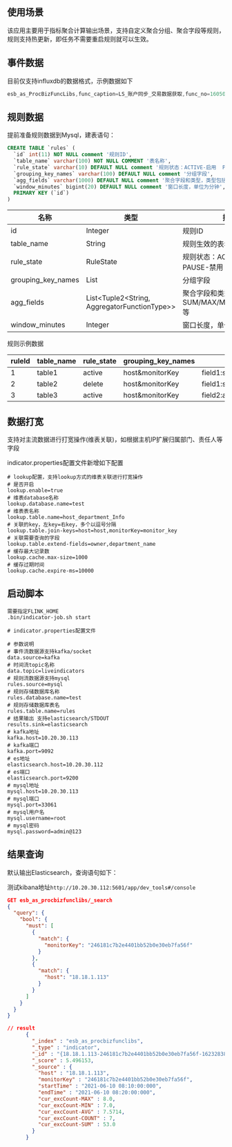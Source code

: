  

## 使用场景

该应用主要用于指标聚合计算输出场景，支持自定义聚合分组、聚合字段等规则，规则支持热更新，即任务不需要重启规则就可以生效。

## 事件数据

目前仅支持influxdb的数据格式，示例数据如下

```java
esb_as_ProcBizFuncLibs,func_caption=LS_账户同步_交易数据获取,func_no=160501,host=18.18.1.101,monitorKey=abb73c5de7344cf2a48e84073d6b35ea ave_time=15.0,createtime=1623287368888.0,cur_avgExcCount=0.0,cur_avgTime=0.0,cur_excCount=0.0,cur_excTime=0.0,cur_que_ave_time="0",curr_queue_ave_time="0",max_time=23.0,min_time=7.0,time_see=224.0,total=15.0 1623287369286000016
```



## 规则数据

提前准备规则数据到Mysql，建表语句：

```sql
CREATE TABLE `rules` (
  `id` int(11) NOT NULL comment '规则ID',
  `table_name` varchar(100) NOT NULL COMMENT '表名称',
  `rule_state` varchar(10) DEFAULT NULL comment '规则状态：ACTIVE-启用  PAUSE-禁用   DELETE-删除',
  `grouping_key_names` varchar(100) DEFAULT NULL comment '分组字段',
  `agg_fields` varchar(1000) DEFAULT NULL comment '聚合字段和类型，类型包括SUM/MAX/MIN等',
  `window_minutes` bigint(20) DEFAULT NULL comment '窗口长度，单位为分钟',
  PRIMARY KEY (`id`)
)
```

| 名称               | 类型                                         | 描述                                            |
| ------------------ | -------------------------------------------- | ----------------------------------------------- |
| id                 | Integer                                      | 规则ID                                          |
| table_name         | String                                       | 规则生效的表名称                                |
| rule_state         | RuleState                                    | 规则状态：ACTIVE-启用  PAUSE-禁用   DELETE-删除 |
| grouping_key_names | List<String>                                 | 分组字段                                        |
| agg_fields         | List<Tuple2<String, AggregatorFunctionType>> | 聚合字段和类型，类型包括SUM/MAX/MIN/AVG/COUNT等 |
| window_minutes     | Integer                                      | 窗口长度，单位为分钟                            |

规则示例数据

| ruleId | table_name | rule_state | grouping_key_names | agg_fields                       | window_minutes |
| ------ | ---------- | ---------- | ------------------ | -------------------------------- | -------------- |
| 1      | table1     | active     | host&monitorKey    | field1:sum&field1:max&field1:min | 10             |
| 2      | table2     | delete     | host&monitorKey    | field1:sum&field1:max&field1:min | 10             |
| 3      | table3     | active     | host&monitorKey    | field2:avg&field2:count          | 60             |

## 数据打宽

支持对主流数据进行打宽操作(维表关联)，如根据主机IP扩展归属部门、责任人等字段

indicator.properties配置文件新增如下配置

```shell
# lookup配置，支持lookup方式的维表关联进行打宽操作
# 是否开启
lookup.enable=true
# 维表database名称
lookup.database.name=test
# 维表表名称
lookup.table.name=host_department_Info
# 关联的key，左key=右key，多个以逗号分隔
lookup.table.join-keys=host=host,monitorKey=monitor_key
# 关联需要查询的字段
lookup.table.extend-fields=owner,department_name
# 缓存最大记录数
lookup.cache.max-size=1000
# 缓存过期时间
lookup.cache.expire-ms=10000
```



## 启动脚本

```shell
需要指定FLINK_HOME
.bin/indicator-job.sh start
```



```shell
# indicator.properties配置文件

# 参数说明
# 事件流数据源支持kafka/socket
data.source=kafka 
# 时间流topic名称
data.topic=liveindicators
# 规则流数据源支持mysql
rules.source=mysql 
# 规则存储数据库名称
rules.database.name=test
# 规则存储数据库表名
rules.table.name=rules
# 结果输出 支持elasticsearch/STDOUT
results.sink=elasticsearch 
# kafka地址
kafka.host=10.20.30.113 
# kafka端口
kafka.port=9092 
# es地址
elasticsearch.host=10.20.30.112 
# es端口
elasticsearch.port=9200
# mysql地址
mysql.host=10.20.30.113
# mysql端口
mysql.port=33061
# mysql用户名
mysql.username=root
# mysql密码
mysql.password=admin@123
```

## 结果查询

默认输出Elasticsearch，查询语句如下：

测试kibana地址`http://10.20.30.112:5601/app/dev_tools#/console`

```json
GET esb_as_procbizfunclibs/_search
{
  "query": {
    "bool": {
      "must": [
        {
          "match": {
            "monitorKey": "246181c7b2e4401bb52b0e30eb7fa56f"
          }
        },
        {
          "match": {
            "host": "18.18.1.113"
          }
        }
      ]
    }
  }
}
```

```json
// result
      {
        "_index" : "esb_as_procbizfunclibs",
        "_type" : "indicator",
        "_id" : "{18.18.1.113-246181c7b2e4401bb52b0e30eb7fa56f-1623283800000-1623284400000}",
        "_score" : 5.496153,
        "_source" : {
          "host" : "18.18.1.113",
          "monitorKey" : "246181c7b2e4401bb52b0e30eb7fa56f",
          "startTime" : "2021-06-10 08:10:00:000",
          "endTime" : "2021-06-10 08:20:00:000",
          "cur_excCount-MAX" : 8.0,
          "cur_excCount-MIN" : 7.0,
          "cur_excCount-AVG" : 7.5714,
          "cur_excCount-COUNT" : 7,
          "cur_excCount-SUM" : 53.0
        }
      }
```

